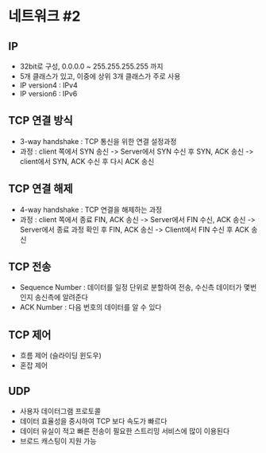# 네트워크 #2

## IP
- 32bit로 구성, 0.0.0.0 ~ 255.255.255.255 까지
- 5개 클래스가 있고, 이중에 상위 3개 클래스가 주로 사용
- IP version4 : IPv4
- IP version6 : IPv6

## TCP 연결 방식
- 3-way handshake : TCP 통신을 위한 연결 설정과정
- 과정 : client 쪽에서 SYN 송신 -> Server에서 SYN 수신 후 SYN, ACK 송신 -> client에서 SYN, ACK 수신 후 다시 ACK 송신

## TCP 연결 해제
- 4-way handshake : TCP 연결을 해제하는 과정
- 과정 : client 쪽에서 종료 FIN, ACK 송신 -> Server에서 FIN 수신, ACK 송신 -> Server에서 종료 과정 확인 후 FIN, ACK 송신 -> Client에서 FIN 수신 후 ACK 송신

## TCP 전송
- Sequence Number : 데이터를 일정 단위로 분할하여 전송, 수신측 데이터가 몇번인지 송신측에 알려준다
- ACK Number : 다음 번호의 데이터를 알 수 있다

## TCP 제어
- 흐름 제어 (슬라이딩 윈도우)
- 혼잡 제어
    

## UDP
- 사용자 데이터그램 프로토콜
- 데이터 효율성을 중시하여 TCP 보다 속도가 빠르다
- 데이터 유실이 적고 빠른 전송이 필요한 스트리밍 서비스에 많이 이용된다
- 브로드 캐스팅이 지원 가능

